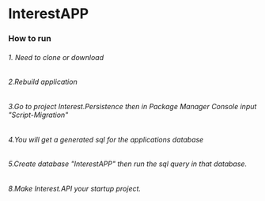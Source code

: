 # InterestAPP
### How to run 
###### 1. Need to clone or download
###### 2.Rebuild application
###### 3.Go to project Interest.Persistence then in Package Manager Console input "Script-Migration"
###### 4.You will get a generated sql for the applications database
###### 5.Create database "InterestAPP" then run the sql query in that database.
###### 8.Make Interest.API your startup project.
